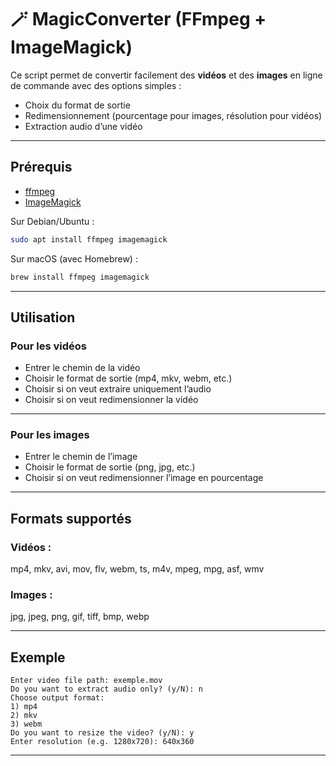 
# 🪄 MagicConverter (FFmpeg + ImageMagick)

Ce script permet de convertir facilement des **vidéos** et des **images** en ligne de commande avec des options simples :

- Choix du format de sortie  
- Redimensionnement (pourcentage pour images, résolution pour vidéos)  
- Extraction audio d’une vidéo  

---

## Prérequis

- [ffmpeg](https://ffmpeg.org/)  
- [ImageMagick](https://imagemagick.org/)  

Sur Debian/Ubuntu :  
```bash
sudo apt install ffmpeg imagemagick
```

Sur macOS (avec Homebrew) :  
```bash
brew install ffmpeg imagemagick
```

---

## Utilisation

### Pour les vidéos

- Entrer le chemin de la vidéo  
- Choisir le format de sortie (mp4, mkv, webm, etc.)  
- Choisir si on veut extraire uniquement l’audio  
- Choisir si on veut redimensionner la vidéo  

---

### Pour les images

- Entrer le chemin de l’image  
- Choisir le format de sortie (png, jpg, etc.)  
- Choisir si on veut redimensionner l’image en pourcentage  

---

## Formats supportés

### Vidéos :  
mp4, mkv, avi, mov, flv, webm, ts, m4v, mpeg, mpg, asf, wmv  

### Images :  
jpg, jpeg, png, gif, tiff, bmp, webp  

---

## Exemple

```
Enter video file path: exemple.mov
Do you want to extract audio only? (y/N): n
Choose output format:
1) mp4
2) mkv
3) webm
Do you want to resize the video? (y/N): y
Enter resolution (e.g. 1280x720): 640x360
```
---
